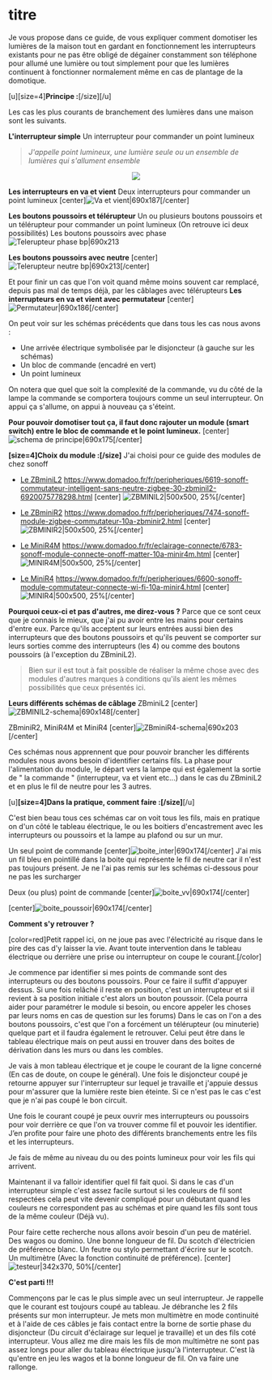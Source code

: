 # titre

Je vous propose dans ce guide, de vous expliquer comment domotiser les lumières de la maison tout en gardant en fonctionnement les interrupteurs existants pour ne pas être obligé de dégainer constamment son téléphone pour allumé une lumière ou tout simplement pour que les lumières continuent à fonctionner normalement même en cas de plantage de la domotique.
<br>

[u][size=4]**Principe :**[/size][/u]

Les cas les plus courants de branchement des lumières dans une maison sont les suivants.

**L'interrupteur simple**
Un interrupteur pour commander un point lumineux

> *J'appelle point lumineux, une lumière seule ou un ensemble de lumières qui s'allument ensemble*

<p align="center"><img src="/img/interrupteur.png"></p>

**Les interrupteurs en va et vient**
Deux interrupteurs pour commander un point lumineux
[center]![Va et vient|690x187](upload://2PhGfKcS4CrNBch6rMXDS8ANKNy.png)[/center]

**Les boutons poussoirs et télérupteur**
Un ou plusieurs boutons poussoirs et un télérupteur pour commander un point lumineux (On retrouve ici deux possibilités)
Les boutons poussoirs avec phase
![Telerupteur phase bp|690x213](upload://1s17HhsldrJsrNQpn6gixFv0zXQ.png)

**Les boutons poussoirs avec neutre**
[center]![Telerupteur neutre bp|690x213](upload://mOftesYWSWgh5bNjDRS1Nl6p8Oj.png)[/center]

Et pour finir un cas que l'on voit quand même moins souvent car remplacé, depuis pas mal de temps déjà, par les câblages avec télérupteurs
**Les interrupteurs en va et vient avec permutateur**
[center]![Permutateur|690x186](upload://jAqOgGnImDuUjJmlOR8f59fzXRe.png)[/center]

On peut voir sur les schémas précédents que dans tous les cas nous avons :
* Une arrivée électrique symbolisée par le disjoncteur (à gauche sur les schémas)
* Un bloc de commande (encadré en vert)
* Un point lumineux

On notera que quel que soit la complexité de la commande, vu du côté de la lampe la commande se comportera toujours comme un seul interrupteur. On appui ça s'allume, on appui à nouveau ça s'éteint.

**Pour pouvoir domotiser tout ça, il faut donc rajouter un module (smart switch) entre le bloc de commande et le point lumineux.**
[center]![schema de principe|690x175](upload://lufB9EMzMuzOzU38Y4pJEmCEfCF.png)[/center]
<br>

**[size=4]Choix du module :[/size]**
J'ai choisi pour ce guide des modules de chez sonoff
* [Le ZBminiL2](https://sonoff.tech/product/diy-smart-switches/zbmini-l2/)
https://www.domadoo.fr/fr/peripheriques/6619-sonoff-commutateur-intelligent-sans-neutre-zigbee-30-zbminil2-6920075778298.html
[center] ![ZBMINIL2|500x500, 25%](upload://a7wLa0buPY3QPQ82QUWwiaF8UM.jpeg)[/center]

* [Le ZBminiR2](https://sonoff.tech/product/diy-smart-switches/zbminir2/)
https://www.domadoo.fr/fr/peripheriques/7474-sonoff-module-zigbee-commutateur-10a-zbminir2.html
[center]![ZBMINIR2|500x500, 25%](upload://so7pI97IbybtKsWx5ULpOIHL4Zx.jpeg)[/center]

* [Le MiniR4M](https://sonoff.tech/product/diy-smart-switches/minir4m/)
https://www.domadoo.fr/fr/eclairage-connecte/6783-sonoff-module-connecte-onoff-matter-10a-minir4m.html
[center]![MINIR4M|500x500, 25%](upload://30PRZLRp6cgqClEF38czB7CRLnY.jpeg)[/center]

* [Le MiniR4](https://sonoff.tech/product/diy-smart-switches/minir4/)
https://www.domadoo.fr/fr/peripheriques/6600-sonoff-module-commutateur-connecte-wi-fi-10a-minir4.html
[center]![MINIR4|500x500, 25%](upload://aqBxTxM65541EiuNDVZ8akbZSar.jpeg)[/center]

**Pourquoi ceux-ci et pas d'autres, me direz-vous ?**
Parce que ce sont ceux que je connais le mieux, que j'ai pu avoir entre les mains pour certains d'entre eux.
Parce qu'ils acceptent sur leurs entrées aussi bien des interrupteurs que des boutons poussoirs et qu'ils peuvent se comporter sur leurs sorties comme des interrupteurs (les 4) ou comme des boutons poussoirs (à l'exception du ZBminiL2).

> Bien sur il est tout à fait possible de réaliser la même chose avec des modules d'autres marques à conditions qu'ils aient les mêmes possibilités que ceux présentés ici.

**Leurs différents schémas de câblage**
ZBminiL2
[center]![ZBMINIL2-schema|690x148](upload://roWOfta1OabR6CPTzqnzWlqQcxP.png)[/center]

ZBminiR2, MiniR4M et MiniR4
[center]![ZBminiR4-schema|690x203](upload://1cIDXFBYa0Cma88TYFdDQe4A7Vb.jpeg)[/center]

Ces schémas nous apprennent que pour pouvoir brancher les différents modules nous avons besoin d'identifier certains fils.
La phase pour l'alimentation du module, le départ vers la lampe qui est également la sortie de " la commande " (interrupteur, va et vient etc...) dans le cas du ZBminiL2 et en plus le fil de neutre pour les 3 autres.
<br>

[u]**[size=4]Dans la pratique, comment faire :[/size]**[/u]

C'est bien beau tous ces schémas car on voit tous les fils, mais en pratique on d'un côté le tableau électrique, le ou les boitiers d'encastrement avec les interrupteurs ou poussoirs et la lampe au plafond ou sur un mur.

Un seul point de commande
[center]![boite_inter|690x174](upload://vjBLl1qMDHKD5ZNEq269rUNU6ro.png)[/center]
J'ai mis un fil bleu en pointillé dans la boite qui représente le fil de neutre car il n'est pas toujours présent. Je ne l'ai pas remis sur les schémas ci-dessous pour ne pas les surcharger

Deux (ou plus) point de commande
[center]![boite_vv|690x174](upload://rAQKFlp938V6UPptVqrkV6LZUCG.png)[/center]

[center]![boite_poussoir|690x174](upload://a75x30mvHg6Oz4oURbr54iaUDY0.png)[/center]


**Comment s'y retrouver ?**

[color=red]Petit rappel ici, on ne joue pas avec l'électricité au risque dans le pire des cas d'y laisser la vie. Avant toute intervention dans le tableau électrique ou derrière une prise ou interrupteur on coupe le courant.[/color]

Je commence par identifier si mes points de commande sont des interrupteurs ou des boutons poussoirs. Pour ce faire il suffit d'appuyer dessus. Si une fois relâché il reste en position, c'est un interrupteur et si il revient à sa position initiale c'est alors un bouton poussoir. (Cela pourra aider pour paramétrer le module si besoin, ou encore appeler les choses par leurs noms en cas de question sur les forums)
Dans le cas on l'on a des boutons poussoirs, c'est que l'on a forcément un télérupteur (ou minuterie) quelque part et il faudra également le retrouver. Celui peut être dans le tableau électrique mais on peut aussi en trouver dans des boites de dérivation dans les murs ou dans les combles. 

Je vais à mon tableau électrique et je coupe le courant de la ligne concerné (En cas de doute, on coupe le général). Une fois le disjoncteur coupé je retourne appuyer sur l'interrupteur sur lequel je travaille et j'appuie dessus pour m'assurer que la lumière reste bien éteinte. Si ce n'est pas le cas c'est que je n'ai pas coupé le bon circuit.

Une fois le courant coupé je peux ouvrir mes interrupteurs ou poussoirs pour voir derrière ce que l'on va trouver comme fil et pouvoir les identifier. J’en profite pour faire une photo des différents branchements entre les fils et les interrupteurs.

Je fais de même au niveau du ou des points lumineux pour voir les fils qui arrivent.

Maintenant il va falloir identifier quel fil fait quoi.
Si dans le cas d'un interrupteur simple c'est assez facile surtout si les couleurs de fil sont respectées cela peut vite devenir compliqué pour un débutant quand les couleurs ne correspondent pas au schémas et pire quand les fils sont tous de la même couleur (Déjà vu).

Pour faire cette recherche nous allons avoir besoin d'un peu de matériel.
Des wagos ou domino.
Une bonne longueur de fil.
Du scotch d'électricien de préférence blanc.
Un feutre ou stylo permettant d'écrire sur le scotch.
Un multimètre (Avec la fonction continuité de préférence).
[center]![testeur|342x370, 50%](upload://qVUR0hKSo2gWZcA4WM6KqmDfEAT.jpeg)[/center]


**C'est parti !!!**

Commençons par le cas le plus simple avec un seul interrupteur.
Je rappelle que le courant est toujours coupé au tableau.
Je débranche les 2 fils présents sur mon interrupteur.
Je mets mon multimètre en mode continuité et à l'aide de ces câbles je fais contact entre la borne de sortie phase du disjoncteur (Du circuit d'éclairage sur lequel je travaille) et un des fils coté interrupteur.
Vous allez me dire mais les fils de mon multimètre ne sont pas assez longs pour aller du tableau électrique jusqu'à l'interrupteur. C'est là qu'entre en jeu les wagos et la bonne longueur de fil. On va faire une rallonge.

